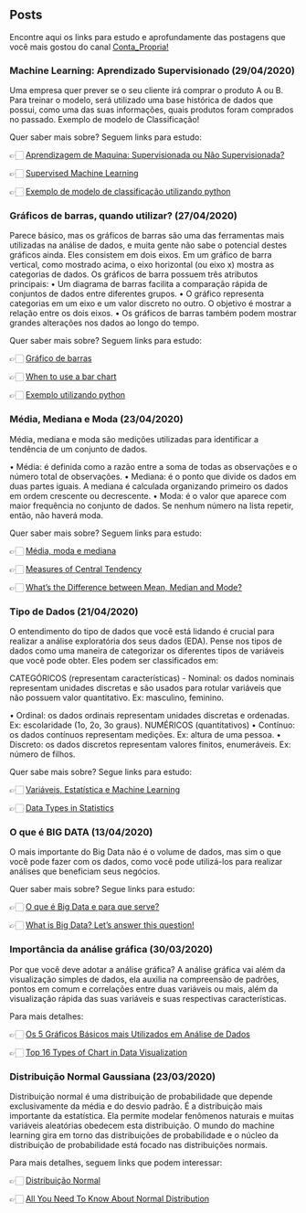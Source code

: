 ## Posts

Encontre aqui os links para estudo e aprofundamente das postagens que você mais gostou do canal [Conta_Propria!](https://www.instagram.com/conta_propria/?hl=pt-br)



### Machine Learning: Aprendizado Supervisionado (29/04/2020)
Uma empresa quer prever se o seu cliente irá comprar o produto A ou B. Para treinar o modelo, será utilizado uma base histórica de dados que possui, como uma das suas informações, quais produtos foram comprados no passado. Exemplo de modelo de Classificação!

Quer saber mais sobre? Seguem links para estudo:

👉🏻 [Aprendizagem de Maquina: Supervisionada ou Não Supervisionada?](https://medium.com/opensanca/aprendizagem-de-maquina-supervisionada-ou-n%C3%A3o-supervisionada-7d01f78cd80a)

👉🏻 [Supervised Machine Learning](https://www.guru99.com/supervised-machine-learning.html)

👉🏻 [Exemplo de modelo de classificação utilizando python](https://towardsdatascience.com/solving-a-simple-classification-problem-with-python-fruits-lovers-edition-d20ab6b071d2)

### Gráficos de barras, quando utilizar? (27/04/2020)
Parece básico, mas os gráficos de barras são uma das ferramentas mais utilizadas na análise de dados, e muita gente não sabe o potencial destes gráficos ainda. Eles consistem em dois eixos. Em um gráfico de barra vertical, como mostrado acima, o eixo horizontal (ou eixo x) mostra as categorias de dados.
Os gráficos de barra possuem três atributos principais: • Um diagrama de barras facilita a comparação rápida de conjuntos de dados entre diferentes grupos.
• O gráfico representa categorias em um eixo e um valor discreto no outro. O objetivo é mostrar a relação entre os dois eixos.
• Os gráficos de barras também podem mostrar grandes alterações nos dados ao longo do tempo.

Quer saber mais sobre? Seguem links para estudo:

👉🏻 [Gráfico de barras](https://help.highbond.com/helpdocs/highbond/pt-br/Content/visualizations/interpretations/charts/bar_chart.html)

👉🏻 [When to use a bar chart](https://www.chartblocks.com/en/support/faqs/faq/when-to-use-a-bar-chart)

👉🏻 [Exemplo utilizando python](https://pythonbasics.org/matplotlib-bar-chart/)


### Média, Mediana e Moda (23/04/2020)
Média, mediana e moda são medições utilizadas para identificar a tendência de um conjunto de dados.

• Média: é definida como a razão entre a soma de todas as observações e o número total de observações.
• Mediana: é o ponto que divide os dados em duas partes iguais. A mediana é calculada organizando primeiro os dados em ordem crescente ou decrescente.
• Moda: é o valor que aparece com maior frequência no conjunto de dados. Se nenhum número na lista repetir, então, não haverá moda.

Quer saber mais sobre? Seguem links para estudo:

👉🏻 [Média, moda e mediana](https://www.stoodi.com.br/blog/2018/05/30/media-moda-e-mediana/)

👉🏻 [Measures of Central Tendency](https://statistics.laerd.com/statistical-guides/measures-central-tendency-mean-mode-median.php)

👉🏻 [What’s the Difference between Mean, Median and Mode?](https://www.k5learning.com/blog/what-is-difference-between-mean-median-and-mode)


### Tipo de Dados (21/04/2020)
O entendimento do tipo de dados que você está lidando é crucial para realizar a análise exploratória dos seus dados (EDA). Pense nos tipos de dados como uma maneira de categorizar os diferentes tipos de variáveis que você pode obter. Eles podem ser classificados em:

CATEGÓRICOS (representam características) - Nominal: os dados nominais representam unidades discretas e são usados para rotular variáveis que não possuem valor quantitativo. Ex: masculino, feminino.

• Ordinal: os dados ordinais representam unidades discretas e ordenadas. Ex: escolaridade (1o, 2o, 3o graus). NUMÉRICOS (quantitativos)
• Contínuo: os dados contínuos representam medições. Ex: altura de uma pessoa.
• Discreto: os dados discretos representam valores finitos, enumeráveis. Ex: número de filhos.

Quer sabe mais sobre? Segue links para estudo:

👉🏻 [Variáveis, Estatística e Machine Learning](https://imasters.com.br/desenvolvimento/variaveis-estatistica-e-machine-learning)

👉🏻 [Data Types in Statistics](https://towardsdatascience.com/data-types-in-statistics-347e152e8bee)


### O que é BIG DATA (13/04/2020)
O mais importante do  Big Data não é o volume de dados, mas sim o que você pode fazer com os dados, como você pode utilizá-los para realizar análises que beneficiam seus negócios. 

Quer saber mais sobre? Segue links para estudo:

👉🏻 [O que é Big Data e para que serve?](http://www.hub2b.com.br/blog/o-que-e-big-data-e-para-que-serve/)

👉🏻 [What is Big Data? Let’s answer this question!](https://towardsdatascience.com/what-is-big-data-lets-answer-this-question-933b94709caf)


### Importância da análise gráfica (30/03/2020)
Por que você deve adotar a análise gráfica?
A análise gráfica vai além da visualização simples de dados, ela auxilia na compreensão de padrões, pontos em comum e correlações entre duas variáveis ou mais, além da visualização rápida das suas variáveis e suas respectivas características.

Para mais detalhes:

👉🏻 [Os 5 Gráficos Básicos mais Utilizados em Análise de Dados](https://oestatistico.com.br/5-graficos-mais-utilizados-em-analise-de-dados/)

👉🏻 [Top 16 Types of Chart in Data Visualization](https://towardsdatascience.com/top-16-types-of-chart-in-data-visualization-196a76b54b62)


### Distribuição Normal Gaussiana (23/03/2020)

Distribuição normal é uma distribuição de probabilidade que depende exclusivamente da média e do desvio padrão. É a distribuição mais importante da estatística. Ela permite modelar fenômenos naturais e muitas variáveis aleatórias obedecem esta distribuição.
O mundo do machine learning gira em torno das distribuições de probabilidade e o núcleo da distribuição de probabilidade está focado nas distribuições normais.

Para mais detalhes, seguem links que podem interessar:

👉🏻 [Distribuição Normal](http://www.portalaction.com.br/probabilidades/62-distribuicao-normal)

👉🏻 [All You Need To Know About Normal Distribution](https://towardsdatascience.com/all-you-need-to-know-about-normal-distribution-3f67df0691f8)

